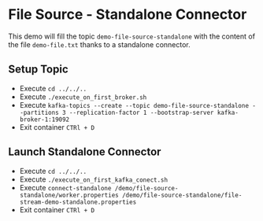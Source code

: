 # File Source - Standalone Connector

This demo will fill the topic `demo-file-source-standalone` with the content of the file `demo-file.txt` thanks to a standalone connector.


## Setup Topic

- Execute `cd ../../..`
- Execute `./execute_on_first_broker.sh`
- Execute `kafka-topics --create --topic demo-file-source-standalone --partitions 3 --replication-factor 1 --bootstrap-server kafka-broker-1:19092`
- Exit container `CTRl + D`


## Launch Standalone Connector

- Execute `cd ../../..`
- Execute `./execute_on_first_kafka_conect.sh`
- Execute `connect-standalone /demo/file-source-standalone/worker.properties /demo/file-source-standalone/file-stream-demo-standalone.properties`
- Exit container `CTRl + D`